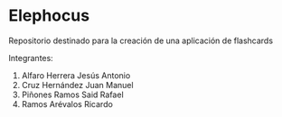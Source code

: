 # Elephocus
Repositorio destinado para la creación de una aplicación de flashcards

Integrantes:
1. Alfaro Herrera Jesús Antonio
2. Cruz Hernández Juan Manuel
3. Piñones Ramos Said Rafael
4. Ramos Arévalos Ricardo